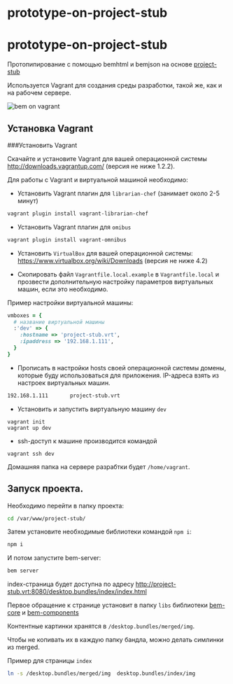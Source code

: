 prototype-on-project-stub
=========================

prototype-on-project-stub
=========================

Протопипирование с помощью bemhtml и bemjson на основе <a href="https://github.com/bem/project-stub">project-stub</a>

Используется Vagrant для создания среды разработки, такой же, как и на рабочем сервере.

![bem on vagrant](http://img-fotki.yandex.ru/get/9514/28004787.13/0_870f0_6d99dbfb_XL.png)

Установка Vagrant
-----------------

###Установить Vagrant

Скачайте и установите Vagrant для вашей операционной системы http://downloads.vagrantup.com/ (версия не ниже 1.2.2).

Для работы с Vagrant и виртуальной машиной необходимо:

* Установить Vagrant плагин для `librarian-chef` (занимает около 2-5 минут)

```bash
vagrant plugin install vagrant-librarian-chef
```

* Установить Vagrant плагин для `omibus`

```bash
vagrant plugin install vagrant-omnibus
```

* Установить `VirtualBox`  для вашей операционной системы:
https://www.virtualbox.org/wiki/Downloads (версия не ниже 4.2)

* Скопировать файл `Vagrantfile.local.example` в `Vagrantfile.local`
 и прозвести дополнительную настройку параметров виртуальных машин, если это необходимо.

Пример настройки виртуальной машины:

```ruby
vmboxes = {
  # название виртуальной машины
  :'dev' => {
    :hostname => 'project-stub.vrt',
    :ipaddress => '192.168.1.111',
  }
}
```

* Прописать в настройки hosts своей операционной системы домены, которые буду использоваться для приложения.
IP-адреса взять из настроек виртуальных машин.

```bash
192.168.1.111     	project-stub.vrt
```

* Установить и запустить виртуальную машину `dev`

```
vagrant init
vagrant up dev
```

* ssh-доступ к машине производится командой

```
vagrant ssh dev
```

Домашняя папка на сервере разрабтки будет `/home/vagrant`.


Запуск проекта.
---------------

Необходимо перейти в папку проекта:

```bash
cd /var/www/project-stub/
```

Затем установите необходимые библиотеки командой `npm i`:

```bash
npm i
```


И потом  запустите bem-server:

```bash
bem server
```

index-страница будет доступна по адресу
http://project-stub.vrt:8080/desktop.bundles/index/index.html

Первое обращение к странице установит в папку `libs`
библиотеки [bem-core](https://github.com/bem/bem-core) и [bem-components](https://github.com/bem/bem-components)

Контентные картинки хранятся в `/desktop.bundles/merged/img`.

Чтобы не копивать их в каждую папку бандла, можно делать симлинки из merged.

Пример для страницы `index`

```bash
ln -s /desktop.bundles/merged/img  desktop.bundles/index/img
```

